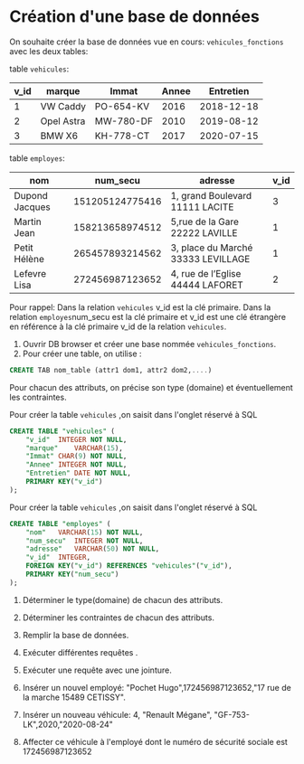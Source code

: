 # Création d'une base de données

On souhaite créer la base de données vue en cours: `vehicules_fonctions` avec les deux tables:

table `vehicules`:

| v_id | **marque** | Immat     | Annee | Entretien  |
| ---- | ---------- | --------- | ----- | ---------- |
| 1    | VW Caddy   | PO-654-KV | 2016  | 2018-12-18 |
| 2    | Opel Astra | MW-780-DF | 2010  | 2019-08-12 |
| 3    | BMW X6     | KH-778-CT | 2017  | 2020-07-15 |

table `employes`:

| nom            | num_secu        | **adresse**                        | v_id |
| -------------- | --------------- | ---------------------------------- | ---- |
| Dupond Jacques | 151205124775416 | 1, grand Boulevard 11111 LACITE    | 3    |
| Martin Jean    | 158213658974512 | 5,rue de la Gare 22222 LAVILLE     | 1    |
| Petit Hélène   | 265457893214562 | 3, place du Marché 33333 LEVILLAGE | 1    |
| Lefevre Lisa   | 272456987123652 | 4, rue de l’Eglise 44444 LAFORET   | 2    |



Pour rappel:  Dans la relation `vehicules`  v_id est la clé primaire. Dans la relation `employes`num_secu est la clé primaire et v_id est une clé étrangère en référence à la clé primaire v_id  de la relation `vehicules`.

1. Ouvrir DB browser et créer une base nommée `vehicules_fonctions`.
2. Pour créer une table, on utilise : 

```sql
CREATE TAB nom_table (attr1 dom1, attr2 dom2,....)
```

Pour chacun des attributs, on précise son type (domaine) et éventuellement les contraintes.

Pour créer  la table `vehicules` ,on saisit dans l'onglet réservé à SQL

``` SQL
CREATE TABLE "vehicules" (
	"v_id"	INTEGER NOT NULL,
	"marque"	VARCHAR(15),
	"Immat"	CHAR(9) NOT NULL,
	"Annee"	INTEGER NOT NULL,
	"Entretien"	DATE NOT NULL,
	PRIMARY KEY("v_id")
);
```

Pour créer  la table `vehicules` ,on saisit dans l'onglet réservé à SQL

```sql
CREATE TABLE "employes" (
	"nom"	VARCHAR(15) NOT NULL,
	"num_secu"	INTEGER NOT NULL,
	"adresse"	VARCHAR(50) NOT NULL,
	"v_id"	INTEGER,
	FOREIGN KEY("v_id") REFERENCES "vehicules"("v_id"),
	PRIMARY KEY("num_secu")
);
```

1. Déterminer le type(domaine) de chacun des attributs.

2. Déterminer les contraintes de chacun des attributs.
3. Remplir la base de données.

3. Exécuter différentes requêtes .

4. Exécuter une requête avec une jointure.

5. Insérer un nouvel employé: "Pochet Hugo",172456987123652,"17 rue de la marche 15489 CETISSY".

6. Insérer un nouveau véhicule: 4, "Renault Mégane", "GF-753-LK",2020,"2020-08-24"

7. Affecter ce véhicule à l'employé dont le numéro de sécurité sociale est 172456987123652

